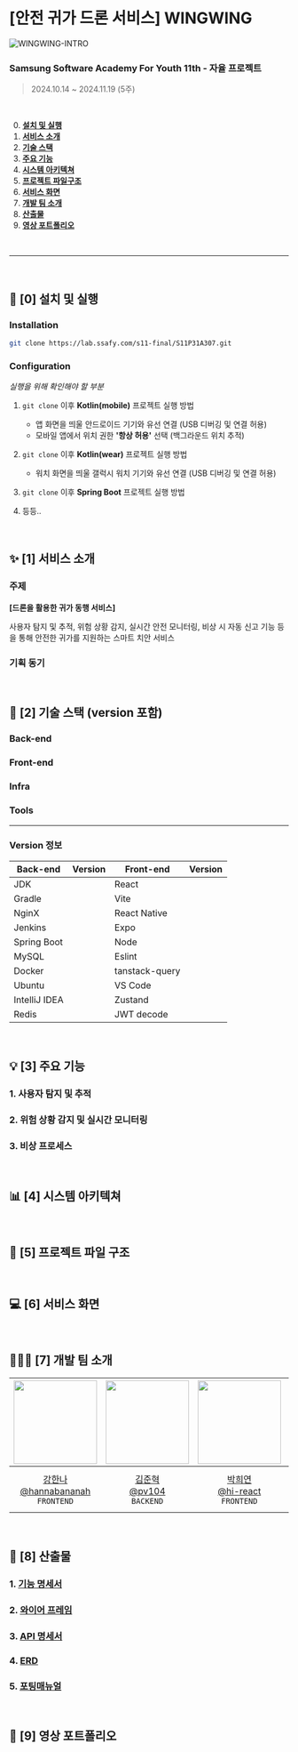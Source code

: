 # [안전 귀가 드론 서비스] WINGWING

![WINGWING-INTRO](link)

### Samsung Software Academy For Youth 11th - 자율 프로젝트

> 2024.10.14 ~ 2024.11.19 (5주)

<br>

0. [**설치 및 실행**](#-설치-및-실행)
1. [**서비스 소개**](#-서비스-소개)
2. [**기술 스택**](#-기술-스택)
3. [**주요 기능**](#-주요-기능)
4. [**시스템 아키텍쳐**](#-시스템-아키텍쳐)
5. [**프로젝트 파일구조**](#-프로젝트-파일-구조)
6. [**서비스 화면**](#-서비스-화면)
7. [**개발 팀 소개**](#-개발-팀-소개)
8. [**산출물**](#-산출물)
9. [**영상 포트폴리오**](#-영상-포트폴리오)

<br/><hr/>

<div id="-설치-및-실행"></div>
<br>

## 🔨 [0] 설치 및 실행

### **Installation**

```bash
git clone https://lab.ssafy.com/s11-final/S11P31A307.git
```

### **Configuration**

_실행을 위해 확인해야 할 부분_

1. `git clone` 이후 **Kotlin(mobile)** 프로젝트 실행 방법

   - 앱 화면을 띄울 안드로이드 기기와 유선 연결 (USB 디버깅 및 연결 허용)
   - 모바일 앱에서 위치 권한 **'항상 허용'** 선택 (백그라운드 위치 추적)

2. `git clone` 이후 **Kotlin(wear)** 프로젝트 실행 방법

   - 워치 화면을 띄울 갤럭시 워치 기기와 유선 연결 (USB 디버깅 및 연결 허용)

3. `git clone` 이후 **Spring Boot** 프로젝트 실행 방법

4. 등등..

<div id="-서비스-소개"></div>
<br>

## ✨ [1] 서비스 소개

### **주제**

**[드론을 활용한 귀가 동행 서비스]**

사용자 탐지 및 추적, 위험 상황 감지, 실시간 안전 모니터링, 비상 시 자동 신고 기능 등을 통해 안전한 귀가를 지원하는 스마트 치안 서비스

### **기획 동기**

<div id="-기술-스택"></div>
<br>

## 🔨 [2] 기술 스택 (version 포함)

### **Back-end**

### **Front-end**

### **Infra**

### **Tools**

<hr/>

### **Version 정보**

| Back-end      | Version | Front-end      | Version |
| ------------- | ------- | -------------- | ------- |
| JDK           |         | React          |         |
| Gradle        |         | Vite           |         |
| NginX         |         | React Native   |         |
| Jenkins       |         | Expo           |         |
| Spring Boot   |         | Node           |         |
| MySQL         |         | Eslint         |         |
| Docker        |         | tanstack-query |         |
| Ubuntu        |         | VS Code        |         |
| IntelliJ IDEA |         | Zustand        |         |
| Redis         |         | JWT decode     |         |

<div id="-주요-기능"></div>
<br>

## 💡 [3] 주요 기능

### **1. 사용자 탐지 및 추적**

### **2. 위험 상황 감지 및 실시간 모니터링**

### **3. 비상 프로세스**

<div id="-시스템-아키텍처"></div>
<br>

## 📊 [4] 시스템 아키텍쳐

<div id="-프로젝트-파일-구조"></div>
<br/>

## 📁 [5] 프로젝트 파일 구조

<div id="-서비스-화면"></div>
<br>

## 💻 [6] 서비스 화면

<div id="-개발-팀-소개"></div>
<br>

## 👨🏻‍💻 [7] 개발 팀 소개

| <img src="https://avatars.githubusercontent.com/u/96603129?v=4" width="150" height="150"/> | <img src="https://avatars.githubusercontent.com/u/71826117?v=4" width="150" height="150"/> | <img src="https://avatars.githubusercontent.com/u/133928653?v=4" width="150" height="150"/> | <img src="https://avatars.githubusercontent.com/u/80380576?v=4" width="150" height="150"/> | <img src="https://avatars.githubusercontent.com/u/77835002?v=4" width="150" height="150"/> | <img src="https://avatars.githubusercontent.com/u/64201367?v=4" width="150" height="150"/> |
| :----------------------------------------------------------------------------------------: | :----------------------------------------------------------------------------------------: | :-----------------------------------------------------------------------------------------: | :----------------------------------------------------------------------------------------: | :----------------------------------------------------------------------------------------: | :----------------------------------------------------------------------------------------: |
|         [강한나<br>@hannabananah](https://github.com/hannabananah)<br/>`FRONTEND`          |                 [김준혁<br>@pv104](https://github.com/pv104)<br/>`BACKEND`                 |              [박희연<br>@hi-react](https://github.com/hi-react)<br/>`FRONTEND`              |     [서종원<br>@styughjvbn](https://github.com/styughjvbn)<br/>`BACKEND`<br/>`LEADER`      |        [전정민<br>@Gutsssssssssss](https://github.com/Gutsssssssssss)<br/>`BACKEND`        |               [최소현<br>@soddong](https://github.com/soddong)<br/>`BACKEND`               |

<div id="-산출물"></div>
<br />

## 📝 [8] 산출물

### 1. [기능 명세서]()

### 2. [와이어 프레임]()

### 3. [API 명세서]()

### 4. [ERD]()

### 5. [포팅매뉴얼]()

<div id="-영상-포트폴리오"></div>
<br />

## 📝 [9] 영상 포트폴리오

### **[]()**

